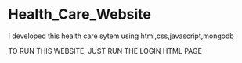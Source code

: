 # Health_Care_Website
I developed this health care sytem using html,css,javascript,mongodb

TO RUN THIS WEBSITE, JUST RUN THE LOGIN HTML PAGE

